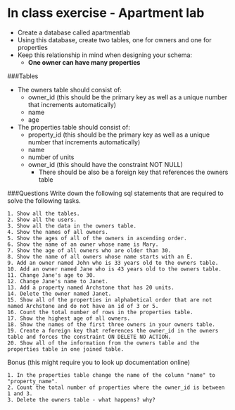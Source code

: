 # In class exercise - Apartment lab

- Create a database called apartmentlab 
- Using this database, create two tables, one for owners and one for properties
- Keep this relationship in mind when designing your schema:
	+ **One owner can have many properties**

###Tables

- The owners table should consist of: 
	+ owner_id (this should be the primary key as well as a unique number that increments automatically)
	+ name
	+ age
- The properties table should consist of:
	+ property_id (this should be the primary key as well as a unique number that increments automatically)
	+ name
	+ number of units
	+ owner_id (this should have the constraint NOT NULL)
		+ There should be also be a foreign key that references the owners table

###Questions
Write down the following sql statements that are required to solve the following tasks.

```    
1. Show all the tables.
2. Show all the users. 
3. Show all the data in the owners table.
4. Show the names of all owners. 
5. Show the ages of all of the owners in ascending order. 
6. Show the name of an owner whose name is Mary. 
7. Show the age of all owners who are older than 30. 
8. Show the name of all owners whose name starts with an E. 
9. Add an owner named John who is 33 years old to the owners table.
10. Add an owner named Jane who is 43 years old to the owners table. 
11. Change Jane's age to 30. 
12. Change Jane's name to Janet. 
13. Add a property named Archstone that has 20 units. 
14. Delete the owner named Janet. 
15. Show all of the properties in alphabetical order that are not named Archstone and do not have an id of 3 or 5. 
16. Count the total number of rows in the properties table.
17. Show the highest age of all owners.
18. Show the names of the first three owners in your owners table.
19. Create a foreign key that references the owner_id in the owners table and forces the constraint ON DELETE NO ACTION. 
20. Show all of the information from the owners table and the properties table in one joined table.  
```
Bonus (this might require you to look up documentation online)

```
1. In the properties table change the name of the column "name" to "property_name". 
2. Count the total number of properties where the owner_id is between 1 and 3.
3. Delete the owners table - what happens? why?
```
